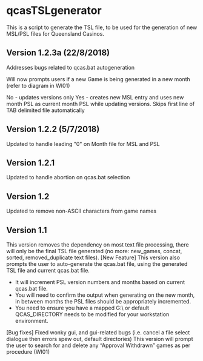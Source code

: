 # qcasTSLgenerator

This is a script to generate the TSL file, to be used for the generation of new MSL/PSL files for Queensland Casinos. 

## Version 1.2.3a (22/8/2018) 

Addresses bugs related to qcas.bat autogeneration

Will now prompts users if a new Game is being generated in a new month (refer to diagram in WI01)

No - updates versions only
Yes - creates new MSL entry and uses new month PSL as current month PSL while updating versions.
Skips first line of TAB delimited file automatically

## Version 1.2.2 (5/7/2018)

Updated to handle leading "0" on Month file for MSL and PSL

## Version 1.2.1

Updated to handle abortion on qcas.bat selection

## Version 1.2

Updated to remove non-ASCII characters from game names

## Version 1.1 

This version removes the dependency on most text file processing, there will only be the final TSL file generated (no more: new_games, concat, sorted, removed_duplicate text files). 
[New Feature] This version also prompts the user to auto-generate the qcas.bat file, using the generated TSL file and current qcas.bat file. 
-	It will increment PSL version numbers and months based on current qcas.bat file. 
-	You will need to confirm the output when generating on the new month, in between months the PSL files should be appropriately incremented. 
-	You need to ensure you have a mapped G:\ or default QCAS_DIRECTORY needs to be modified for your workstation environment.

[Bug fixes] Fixed wonky gui, and gui-related bugs (i.e. cancel a file select dialogue then errors spew out, default directories)
This version will prompt the user to search for and delete any “Approval Withdrawn” games as per procedure (WI01) 
